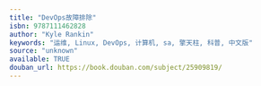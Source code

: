 ```yaml
---
title: "DevOps故障排除"
isbn: 9787111462828
author: "Kyle Rankin"
keywords: "运维, Linux, DevOps, 计算机, sa, 擎天柱, 科普, 中文版"
source: "unknown"
available: TRUE
douban_url: https://book.douban.com/subject/25909819/
---
```

